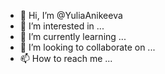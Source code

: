 - 👋 Hi, I’m @YuliaAnikeeva
- 👀 I’m interested in ...
- 🌱 I’m currently learning ...
- 💞️ I’m looking to collaborate on ...
- 📫 How to reach me ...

<!---
YuliaAnikeeva/YuliaAnikeeva is a ✨ special ✨ repository because its `README.md` (this file) appears on your GitHub profile.
You can click the Preview link to take a look at your changes.
--->

